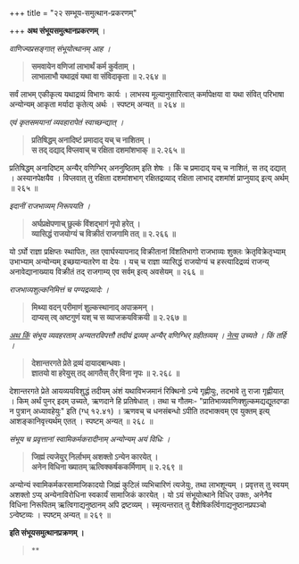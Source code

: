 +++
title = "२२ सम्भूय-समुत्थान-प्रकरणम्"

+++
**अथ संभूयसमुत्थानप्रकरणम्** ।

 

_वाणिज्यप्रसङ्गात् संभूयोत्थानम् आह ।_

 

> **समवायेन वणिजां लाभार्थं कर्म कुर्वताम् ।**  
> **लाभालाभौ यथाद्रवं यथा वा संविदाकृता ॥ २.२६४ ॥**

 

सर्वं लाभम् एकीकृत्य यथाद्रव्यं विभागः कार्यः । लाभस्य मूल्यानुसारित्वात् कर्मापेक्षया वा यथा संवित् परिभाषा अन्योन्यम् आकृता मर्यादा कृतेत्य् अर्थः । स्पष्टम् अन्यत् ॥ २६४ ॥

 

_एवं कृतसमयानां व्यवहारापेतं स्वाच्छन्द्यात् ।_

 

> **प्रतिषिद्धम् अनादिष्टं प्रमादाद् यच् च नाशितम् ।**  
> **स तद् दद्याद् विप्लवाच् च रक्षिता दशमांशभाक् ॥ २.२६५ ॥**

 

प्रतिषिद्धम् अनादिष्टम् अन्यैर् वणिग्भिर् अननुष्ठितम् इति शेषः । किं च प्रमादाद् यच् च नाशितं, स तद् दद्यात् । अस्यानपेक्षयैव । विप्लवात् तु रक्षिता दशमांशभाग् रक्षितद्रव्याद् रक्षिता लाभाद् दशमांशं प्राप्नुयाद् इत्य् अर्थम् ॥ २६५ ॥

 

_इदानीं राजभाव्यम् निरूपयति ।_

 

> **अर्घप्रक्षेपणाच् छुल्कं विंशद्भागं नृपो हरेत् ।**  
> **व्यासिद्धं राजयोग्यं च विक्रीतं राजगामि तत् ॥ २.२६६ ॥**

 

यो ऽर्घो राज्ञा प्रक्षिप्तः स्थापितः, तत एवार्घस्यापनाद् विक्रीतानां विंशतिभागो राजभाव्यः शुक्लः क्रेतृविक्रेतृभ्याम् उभाभ्याम् अन्योन्यम् इच्छयान्यतरेण वा देयः । यच् च राज्ञा व्यासिद्धं राजयोग्यं च हस्त्यादिद्रव्यं राजन्य् अनावेद्यानाख्याय विक्रीतं तद् राजगाम्य् एव सर्वम् इत्य् अवसेयम् ॥ २६६ ॥

 

_राजभाव्यशुल्कनिमित्तं च पण्यद्रव्यादेः  ।_

 

> **मिथ्या वदन् परीमाणं शुल्कस्थानाद् अपाक्रमन् ।**  
> **दाप्यस् त्व् अष्टगुणं यश् च स व्याजक्रयविक्रयी ॥ २.२६७ ॥**

 

_<u>अथ किं</u> संभूय व्यवहरताम् अन्यतरविपत्तौ तदीयं द्रव्यम् अन्यैर् वणिग्भिर् ग्रहीतव्यम् । <u>नेत्य्</u> उच्यते । किं तर्हि ।_

 

> **देशान्तरगते प्रेते द्रव्यं दायादबान्धवाः।**  
> **ज्ञातयो वा हरेयुस् तद् आगतैस् तैर् विना नृपः ॥ २.२६८ ॥**

 

देशान्तरगते प्रेते आयव्ययविशुद्धं तदीयम् अंशं यथाविभजमानं रिक्थिनो ऽन्ये गृह्णीयुः, तदभावे तु राजा गृह्णीयात् । किम् अर्थं पुनर् इदम् उच्यते, ऋणदाने हि प्रतिषेधात् । तथा च गौतमः- "प्रातिभाव्यवणिक्शुल्कमद्यद्यूतदण्डा न पुत्रान् अध्यावहेयुः" इति (ग्ध् १२.४१) । ऋणवच् च धनसंबन्धो ऽपीति तदभाक्त्वम् एव युक्तम् इत्य् आशङ्कानिवृत्त्यर्थम् एतत् । स्पष्टम् अन्यत् ॥ २६८ ॥

 

_संभूय च प्रवृत्तानां स्वामिकर्मकरादीनाम् अन्योन्यम् अयं विधिः ।_

 

> **जिह्मं त्यजेयुर् निर्लाभम् अशक्तो ऽन्येन कारयेत् ।**  
> **अनेन विधिना ख्यातम् ऋत्विक्कर्षककर्मिणाम् ॥ २.२६९ ॥**

 

अन्योन्यं स्वामिकर्मकरसामाजिकादयो जिह्मं कुटिलं व्यभिचारिणं त्यजेयुः, तथा लाभशून्यम् । प्रवृत्तस् तु स्वयम् अशक्तो ऽप्य् अन्येनाविरोधिना स्वकार्यं सामाजिकं कारयेत् । यो ऽयं संभूयोत्थाने विधिर् उक्तः, अनेनैव विधिना निरूपितम् ऋत्विगाद्यनुष्ठानम् अपि द्रष्टव्यम् । स्मृत्यन्तरात् तु वैशेषिकर्त्विगाद्यनुष्ठानप्रपञ्चो ऽन्वेष्टव्यः । स्पष्टम् अन्यत् ॥ २६९ ॥

 

 

**इति संभूयसमुत्थानप्रक्रणम् ।**

> **
